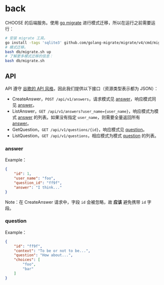 # back

CHOOSE 的后端服务。使用 [go migrate](https://github.com/golang-migrate/migrate/tree/master/cmd/migrate) 进行模式迁移，所以在运行之前需要运行：

```sh
# 安装 migrate 工具。
go install -tags 'sqlite3' github.com/golang-migrate/migrate/v4/cmd/migrate@latest
# 模式迁移。
bash db/migrate.sh up
# 了解更多模式迁移的信息：
bash db/migrate.sh
```

## API
API 遵守 [谷歌的 API 风格](https://cloud.google.com/apis/design/standard_methods?hl=zh-cn)，因此我们提供以下接口（资源类型表示都为 JSON）：

- CreateAnswer，`POST /api/v1/answers`，请求模式见 [answer](#answer)，响应模式同见 [answer](#answer)。
- ListAnswer，`GET /api/v1/answers?user_name={user_name}`，响应模式为模式 [answer](#answer) 的列表。如果没有指定 `user_name`，则需要全量返回所有 [answer](#answer)。
- GetQuestion，`GET /api/v1/questions/{id}`，响应模式见 [question](#question)。
- ListQuestion，`GET /api/v1/questions`，相应模式为模式 [question](#question) 的列表。

### answer
Example：

```json
{
    "id": 1,
    "user_name": "foo",
    "question_id": "ff9f",
    "answer": "I think..."
}
```

Note：在 CreateAnswer 请求中，字段 `id` 会被忽略，故 **应该** 避免携带 `id` 字段。

### question
Example：

```json
{
    "id": "ff9f",
    "context": "To be or not to be...",
    "question": "How about...",
    "choices": [
        "foo",
        "bar"
    ]
}
```
